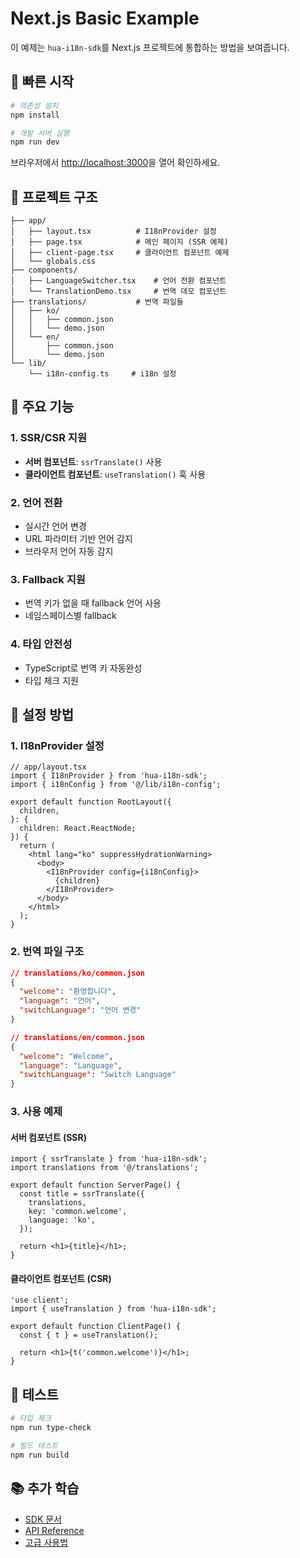 # Next.js Basic Example

이 예제는 `hua-i18n-sdk`를 Next.js 프로젝트에 통합하는 방법을 보여줍니다.

## 🚀 빠른 시작

```bash
# 의존성 설치
npm install

# 개발 서버 실행
npm run dev
```

브라우저에서 [http://localhost:3000](http://localhost:3000)을 열어 확인하세요.

## 📁 프로젝트 구조

```
├── app/
│   ├── layout.tsx          # I18nProvider 설정
│   ├── page.tsx            # 메인 페이지 (SSR 예제)
│   ├── client-page.tsx     # 클라이언트 컴포넌트 예제
│   └── globals.css
├── components/
│   ├── LanguageSwitcher.tsx    # 언어 전환 컴포넌트
│   └── TranslationDemo.tsx     # 번역 데모 컴포넌트
├── translations/           # 번역 파일들
│   ├── ko/
│   │   ├── common.json
│   │   └── demo.json
│   └── en/
│       ├── common.json
│       └── demo.json
└── lib/
    └── i18n-config.ts     # i18n 설정
```

## 🎯 주요 기능

### 1. SSR/CSR 지원
- **서버 컴포넌트**: `ssrTranslate()` 사용
- **클라이언트 컴포넌트**: `useTranslation()` 훅 사용

### 2. 언어 전환
- 실시간 언어 변경
- URL 파라미터 기반 언어 감지
- 브라우저 언어 자동 감지

### 3. Fallback 지원
- 번역 키가 없을 때 fallback 언어 사용
- 네임스페이스별 fallback

### 4. 타입 안전성
- TypeScript로 번역 키 자동완성
- 타입 체크 지원

## 🔧 설정 방법

### 1. I18nProvider 설정

```tsx
// app/layout.tsx
import { I18nProvider } from 'hua-i18n-sdk';
import { i18nConfig } from '@/lib/i18n-config';

export default function RootLayout({
  children,
}: {
  children: React.ReactNode;
}) {
  return (
    <html lang="ko" suppressHydrationWarning>
      <body>
        <I18nProvider config={i18nConfig}>
          {children}
        </I18nProvider>
      </body>
    </html>
  );
}
```

### 2. 번역 파일 구조

```json
// translations/ko/common.json
{
  "welcome": "환영합니다",
  "language": "언어",
  "switchLanguage": "언어 변경"
}

// translations/en/common.json
{
  "welcome": "Welcome",
  "language": "Language",
  "switchLanguage": "Switch Language"
}
```

### 3. 사용 예제

#### 서버 컴포넌트 (SSR)
```tsx
import { ssrTranslate } from 'hua-i18n-sdk';
import translations from '@/translations';

export default function ServerPage() {
  const title = ssrTranslate({
    translations,
    key: 'common.welcome',
    language: 'ko',
  });

  return <h1>{title}</h1>;
}
```

#### 클라이언트 컴포넌트 (CSR)
```tsx
'use client';
import { useTranslation } from 'hua-i18n-sdk';

export default function ClientPage() {
  const { t } = useTranslation();

  return <h1>{t('common.welcome')}</h1>;
}
```

## 🧪 테스트

```bash
# 타입 체크
npm run type-check

# 빌드 테스트
npm run build
```

## 📚 추가 학습

- [SDK 문서](../../README.md)
- [API Reference](../../README.md#api-참조)
- [고급 사용법](../../README.md#고급-사용법)
